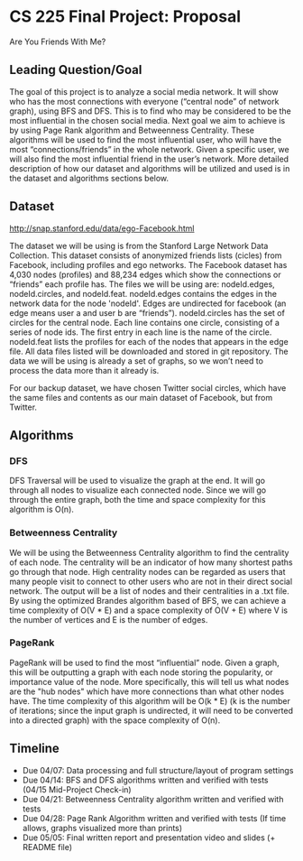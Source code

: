 # CS 225 Final Project: Proposal

Are You Friends With Me?

## Leading Question/Goal

The goal of this project is to analyze a social media network. It will show who has the most connections with everyone (“central node” of network graph), using BFS and DFS. This is to find who may be considered to be the most influential in the chosen social media. Next goal we aim to achieve is by using Page Rank algorithm and Betweenness Centrality. These algorithms will be used to find the most influential user, who will have the most “connections/friends” in the whole network. Given a specific user, we will also find the most influential friend in the user’s network. More detailed description of how our dataset and algorithms will be utilized and used is in the dataset and algorithms sections below.


## Dataset

http://snap.stanford.edu/data/ego-Facebook.html 

The dataset we will be using is from the Stanford Large Network Data Collection. This dataset consists of anonymized friends lists (cicles) from Facebook, including profiles and ego networks. The Facebook dataset has 4,030 nodes (profiles) and 88,234 edges which show the connections or “friends” each profile has. The files we will be using are: nodeId.edges, nodeId.circles, and nodeId.feat. nodeId.edges contains the edges in the network data for the node 'nodeId'. Edges are undirected for facebook (an edge means user a and user b are “friends”). nodeId.circles has the set of circles for the central node. Each line contains one circle, consisting of a series of node ids. The first entry in each line is the name of the circle. nodeId.feat lists the profiles for each of the nodes that appears in the edge file. All data files listed will be downloaded and stored in git repository. The data we will be using is already a set of graphs, so we won’t need to process the data more than it already is.

For our backup dataset, we have chosen Twitter social circles, which have the same files and contents as our main dataset of Facebook, but from Twitter. 


## Algorithms

### DFS
DFS Traversal will be used to visualize the graph at the end. It will go through all nodes to visualize each connected node. Since we will go through the entire graph, both the time and space complexity for this algorithm is O(n).

### Betweenness Centrality
We will be using the Betweenness Centrality algorithm to find the centrality of each node. The centrality will be an indicator of how many shortest paths go through that node. High centrality nodes can be regarded as users that many people visit to connect to other users who are not in their direct social network. The output will be a list of nodes and their centralities in a .txt file. By using the optimized Brandes algorithm based of BFS, we can achieve a time complexity of O(V * E) and a space complexity of O(V + E) where V is the number of vertices and E is the number of edges.

### PageRank
PageRank will be used to find the most “influential” node. Given a graph, this will be outputting a graph with each node storing the popularity, or importance value of the node. More specifically, this will tell us what nodes are the "hub nodes" which have more connections than what other nodes have. The time complexity of this algorithm will be O(k * E) (k is the number of iterations; since the input graph is undirected, it will need to be converted into a directed graph) with the space complexity of O(n).


## Timeline
	
- Due 04/07: Data processing and full structure/layout of program settings
- Due 04/14: BFS and DFS algorithms written and verified with tests (04/15 Mid-Project Check-in) 
- Due 04/21: Betweenness Centrality algorithm written and verified with tests
- Due 04/28: Page Rank Algorithm written and verified with tests (If time allows, graphs visualized more than prints)
- Due 05/05: Final written report and presentation video and slides (+ README file)
